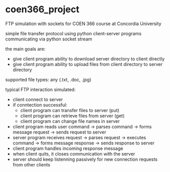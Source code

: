 # coen366_project
FTP simulation with sockets for COEN 366 course at Concordia University

simple file transfer protocol using python client-server programs communicating via python socket stream

the main goals are:
- give client program ability to download server directory to client directly
- give client program ability to upload files from client directory to server directory

supported file types:
any (.txt, .doc, .jpg)

typical FTP interaction simulated:
- client connect to server
- if conntection successful:
  - client program can transfer files to server (put)
  - client program can retrieve files from server (get)
  - client program can change file names in server
- client program reads user command -> parses command -> forms message request -> sends request to server
- server program receives request -> parses request -> executes command -> forms message response -> sends response to server
- client program handles incoming response message
- when client quits, it closes communication with the server
- server should keep listenning passively for new connection requests from other clients
